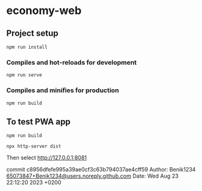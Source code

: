 # economy-web

## Project setup
```
npm run install
```

### Compiles and hot-reloads for development
```
npm run serve
```

### Compiles and minifies for production
```
npm run build
```

## To test PWA app

```
npm run build
```
```
npx http-server dist
```
Then select http://127.0.0.1:8081


commit c8956dfefe995a39ae0cf3c63b794037ae4cff59
Author: Benik1234 <65073847+Benik1234@users.noreply.github.com>
Date:   Wed Aug 23 22:12:20 2023 +0200